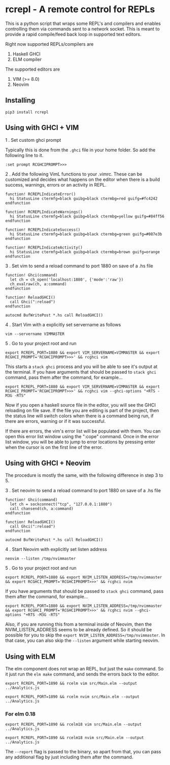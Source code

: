 # rcrepl - A remote control for REPLs

This is a python script that wraps some REPL's and compilers and enables controlling them via commands sent to a network socket.
This is meant to provide a rapid compile/feed back loop in supported text editors.

Right now supported REPLs/compilers are 

1. Haskell GHCI 
2. ELM compiler

The supported editors are

1. VIM (>= 8.0)
2. Neovim

## Installing

```
pip3 install rcrepl
```

## Using with GHCI + VIM

1 . Set custom ghci prompt

Typically this is done from the `.ghci` file in your home folder. So add the following line to it.

```
:set prompt RCGHCIPROMPT>>>
```
2 . Add the following VimL functions to your .vimrc. These can be customized and decides what happens on the editor when there 
is a build success, warnings, errors or an activity in REPL.

```
function! RCREPLIndicateError()
  hi StatusLine ctermfg=black guibg=black ctermbg=red guifg=#fc4242
endfunction

function! RCREPLIndicateWarnings()
  hi StatusLine ctermfg=black guibg=black ctermbg=yellow guifg=#84ff56
endfunction

function! RCREPLIndicateSuccess()
  hi StatusLine ctermfg=black guibg=black ctermbg=green guifg=#087e3b
endfunction

function! RCREPLIndicateActivity()
  hi StatusLine ctermfg=black guibg=black ctermbg=brown guifg=orange
endfunction
```

3 . Set vim to send a reload command to port 1880 on save of a .hs file

```
function! Ghci(command)
  let ch = ch_open('localhost:1880', {'mode':'raw'})
  ch_evalraw(ch, a:command)
endfunction

function! ReloadGHCI()
  call Ghci(":reload")
endfunction

autocmd BufWritePost *.hs call ReloadGHCI()
```

4 . Start Vim with a explicitly set servername as follows

```
vim --servername VIMMASTER 
```

5 . Go to your project root and run

```
export RCREPL_PORT=1880 && export VIM_SERVERNAME=VIMMASTER && export RCGHCI_PROMPT='RCGHCIPROMPT>>>' && rcghci vim
```

This starts a `stack ghci` process and you will be able to see it's output at the terminal. If you have arguments that should be passed to `stack ghci` command, pass them after the command, for example...

```
export RCREPL_PORT=1880 && export VIM_SERVERNAME=VIMMASTER && export RCGHCI_PROMPT='RCGHCIPROMPT>>>' && rcghci vim --ghci-options "+RTS -M3G -RTS"
```

Now if you open a haskell source file
in the editor, you will see the GHCI reloading on file save. If the file you are editing is part of the project, then the status line will switch colors when there is a command being run, if there are errors, warning or if it was successful.

If there are errors, the vim's error list will be populated with them. You can open this error list window using the ":cope" command. Once in the error list window, you will be able to jump to error locations by pressing enter when the cursor is on the first line of the error.


## Using with GHCI + Neovim

The procedure is mostly the same, with the following difference in step 3 to 5.

3 . Set neovim to send a reload command to port 1880 on save of a .hs file

```
function! Ghci(command)
  let ch = sockconnect("tcp", "127.0.0.1:1880")
  call chansend(ch, a:command)
endfunction

function! ReloadGHCI()
  call Ghci(":reload")
endfunction

autocmd BufWritePost *.hs call ReloadGHCI()
```

4 . Start Neovim with explicitly set listen address

```
neovim --listen /tmp/nvimmaster
```

5 . Go to your project root and run

```
export RCREPL_PORT=1880 && export NVIM_LISTEN_ADDRESS=/tmp/nvimmaster && export RCGHCI_PROMPT='RCGHCIPROMPT>>>' && rcghci nvim
```
If you have arguments that should be passed to `stack ghci` command, pass them after the command, for example...

```
export RCREPL_PORT=1880 && export NVIM_LISTEN_ADDRESS=/tmp/nvimmaster && export RCGHCI_PROMPT='RCGHCIPROMPT>>>' && rcghci nvim --ghci-options "+RTS -M3G -RTS"
```

Also, if you are running this from a terminal inside of Neovim, then the NVIM_LISTEN_ADDRESS seems to be already defined. So it should be possible
for you to skip the `export NVIM_LISTEN_ADDRESS=/tmp/nvimmaster`. In that case, you can also skip the `--listen` argument while starting neovim.


## Using with ELM

The elm component does not wrap an REPL, but just the `make` command. So it just run the `elm make` command, and sends the errors back to the editor.

```
export RCREPL_PORT=1890 && rcelm vim src/Main.elm --output ../Analytics.js
```

```
export RCREPL_PORT=1890 && rcelm nvim src/Main.elm --output ../Analytics.js
```

### For elm 0.18

```
export RCREPL_PORT=1890 && rcelm18 vim src/Main.elm --output ../Analytics.js
```

```
export RCREPL_PORT=1890 && rcelm18 nvim src/Main.elm --output ../Analytics.js
```
The `--report` flag is passed to the binary, so apart from that, you can pass any additional flag by just including them after the command.

